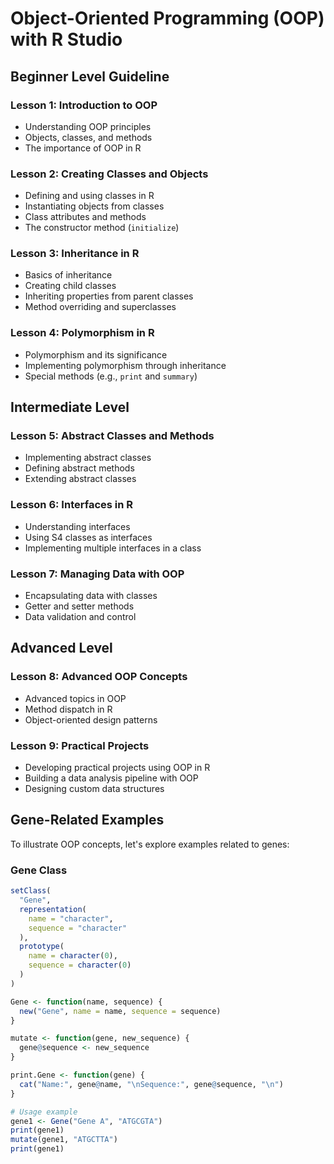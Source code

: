 # Object-Oriented Programming (OOP) with R Studio

## Beginner Level Guideline

### Lesson 1: Introduction to OOP

- Understanding OOP principles
- Objects, classes, and methods
- The importance of OOP in R

### Lesson 2: Creating Classes and Objects

- Defining and using classes in R
- Instantiating objects from classes
- Class attributes and methods
- The constructor method (`initialize`)

### Lesson 3: Inheritance in R

- Basics of inheritance
- Creating child classes
- Inheriting properties from parent classes
- Method overriding and superclasses

### Lesson 4: Polymorphism in R

- Polymorphism and its significance
- Implementing polymorphism through inheritance
- Special methods (e.g., `print` and `summary`)

## Intermediate Level

### Lesson 5: Abstract Classes and Methods

- Implementing abstract classes
- Defining abstract methods
- Extending abstract classes

### Lesson 6: Interfaces in R

- Understanding interfaces
- Using S4 classes as interfaces
- Implementing multiple interfaces in a class

### Lesson 7: Managing Data with OOP

- Encapsulating data with classes
- Getter and setter methods
- Data validation and control

## Advanced Level

### Lesson 8: Advanced OOP Concepts

- Advanced topics in OOP
- Method dispatch in R
- Object-oriented design patterns

### Lesson 9: Practical Projects

- Developing practical projects using OOP in R
- Building a data analysis pipeline with OOP
- Designing custom data structures

## Gene-Related Examples

To illustrate OOP concepts, let's explore examples related to genes:

### Gene Class

```r
setClass(
  "Gene",
  representation(
    name = "character",
    sequence = "character"
  ),
  prototype(
    name = character(0),
    sequence = character(0)
  )
)

Gene <- function(name, sequence) {
  new("Gene", name = name, sequence = sequence)
}

mutate <- function(gene, new_sequence) {
  gene@sequence <- new_sequence
}

print.Gene <- function(gene) {
  cat("Name:", gene@name, "\nSequence:", gene@sequence, "\n")
}

# Usage example
gene1 <- Gene("Gene A", "ATGCGTA")
print(gene1)
mutate(gene1, "ATGCTTA")
print(gene1)
